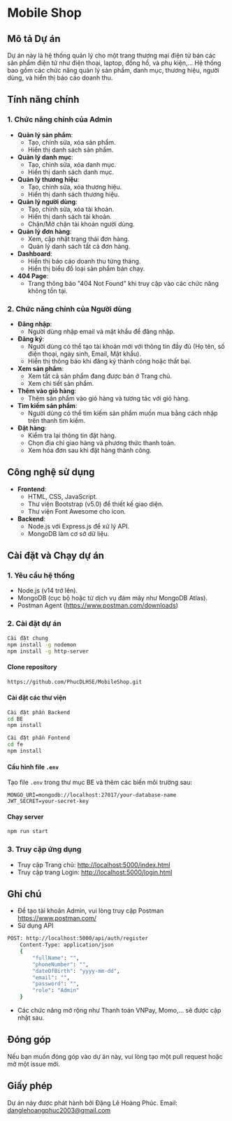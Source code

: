 # Mobile Shop

## Mô tả Dự án

Dự án này là hệ thống quản lý cho một trang thương mại điện tử bán các sản phẩm điện tử như điện thoại, laptop, đồng hồ, và phụ kiện,... Hệ thống bao gồm các chức năng quản lý sản phẩm, danh mục, thương hiệu, người dùng, và hiển thị báo cáo doanh thu.

## Tính năng chính

### 1. Chức năng chính của Admin
- **Quản lý sản phẩm**:
  - Tạo, chỉnh sửa, xóa sản phẩm.
  - Hiển thị danh sách sản phẩm.
- **Quản lý danh mục**:
  - Tạo, chỉnh sửa, xóa danh mục.
  - Hiển thị danh sách danh mục.
- **Quản lý thương hiệu**:
  - Tạo, chỉnh sửa, xóa thương hiệu.
  - Hiển thị danh sách thương hiệu.
- **Quản lý người dùng**:
  - Tạo, chỉnh sửa, xóa tài khoản.
  - Hiển thị danh sách tài khoản.
  - Chặn/Mở chặn tài khoản người dùng.
- **Quản lý đơn hàng**:
  - Xem, cập nhật trạng thái đơn hàng.
  - Quản lý danh sách tất cả đơn hàng.  
- **Dashboard**:
  - Hiển thị báo cáo doanh thu từng tháng.
  - Hiển thị biểu đồ loại sản phẩm bán chạy.
- **404 Page**:
  - Trang thông báo "404 Not Found" khi truy cập vào các chức năng không tồn tại.

### 2. Chức năng chính của Người dùng
- **Đăng nhập**:
  - Người dùng nhập email và mật khẩu để đăng nhập.
- **Đăng ký**:
  - Người dùng có thể tạo tài khoản mới với thông tin đầy đủ (Họ tên, số điện thoại, ngày sinh, Email, Mật khẩu).
  - Hiển thị thông báo khi đăng ký thành công hoặc thất bại.
- **Xem sản phẩm**:
  - Xem tất cả sản phẩm đang được bán ở Trang chủ.
  - Xem chi tiết sản phẩm.
- **Thêm vào giỏ hàng**:
  - Thêm sản phẩm vào giỏ hàng và tương tác với giỏ hàng.
- **Tìm kiếm sản phẩm**:
  - Người dùng có thể tìm kiếm sản phẩm muốn mua bằng cách nhập trên thanh tìm kiếm.
- **Đặt hàng**:
  - Kiểm tra lại thông tin đặt hàng.
  - Chọn địa chỉ giao hàng và phương thức thanh toán.
  - Xem hóa đơn sau khi đặt hàng thành công.

## Công nghệ sử dụng
- **Frontend**:
  - HTML, CSS, JavaScript.
  - Thư viện Bootstrap (v5.0) để thiết kế giao diện.
  - Thư viện Font Awesome cho icon.
- **Backend**:
  - Node.js với Express.js để xử lý API.
  - MongoDB làm cơ sở dữ liệu.

## Cài đặt và Chạy dự án

### 1. Yêu cầu hệ thống
- Node.js (v14 trở lên).
- MongoDB (cục bộ hoặc từ dịch vụ đám mây như MongoDB Atlas).
- Postman Agent (https://www.postman.com/downloads)

### 2. Cài đặt dự án
```bash
Cài đặt chung
npm install -g nodemon
npm install -g http-server
```

#### Clone repository
```bash
https://github.com/PhucDLHSE/MobileShop.git
```

#### Cài đặt các thư viện
```bash 
Cài đặt phần Backend
cd BE
npm install

Cài đặt phần Fontend
cd fe
npm install
```

#### Cấu hình file `.env`
Tạo file `.env` trong thư mục BE và thêm các biến môi trường sau:
```env
MONGO_URI=mongodb://localhost:27017/your-database-name
JWT_SECRET=your-secret-key
```

#### Chạy server
```bash
npm run start
```
### 3. Truy cập ứng dụng
- Truy cập Trang chủ: [http://localhost:5000/index.html](http://localhost:5000/index.html)
- Truy cập trang Login: [http://localhost:5000/login.html](http://localhost:5000/login.html)

## Ghi chú
- Để tạo tài khoản Admin, vui lòng truy cập Postman https://www.postman.com/
- Sử dụng API 
```bash
POST: http://localhost:5000/api/auth/register
    Content-Type: application/json
    {
        "fullName": "",
        "phoneNumber": "",
        "dateOfBirth": "yyyy-mm-dd",
        "email": "",
        "password": "",
        "role": "Admin"
    }
```

- Các chức năng mở rộng như Thanh toán VNPay, Momo,... sẽ được cập nhật sau.

## Đóng góp
Nếu bạn muốn đóng góp vào dự án này, vui lòng tạo một pull request hoặc mở một issue mới.

## Giấy phép
Dự án này được phát hành bởi Đặng Lê Hoàng Phúc.
Email: danglehoangphuc2003@gmail.com
